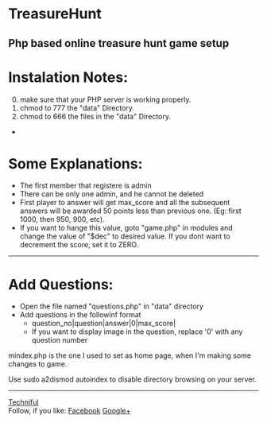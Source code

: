 TreasureHunt
============
Php based online treasure hunt game setup
----------------------------------------------------


Instalation Notes:
============================
0. make sure that your PHP server is working properly.
1. chmod to 777 the "data" Directory.
2. chmod to 666 the files in the "data" Directory.

-
Some Explanations:
============================

- The first member that registere is admin
- There can be only one admin, and he cannot be deleted
- First player to answer will get max_score and all the subsequent answers will be awarded 50 points less than previous one. (Eg: first 1000, then 950, 900, etc).
- If you want to hange this value, goto "game.php" in modules and change the value of "$dec" to desired value. If you dont want to decrement the score, set it to ZERO.

-------------------------------
Add Questions:
========================
- Open the file named "questions.php" in "data" directory
- Add questions in the followinf format
	- question_no|question|answer|0|max_score|
	- If you want to display image in the question, replace '0' with any question number

mindex.php is the one I used to set as home page, when I'm making some changes to game.

Use
sudo a2dismod autoindex
to disable directory browsing on your server.

----------------------------------------------------
<a href="http://thechaithanya.blogspot.com/">Techniful</a><br>
Follow, if you like:
<a href="https://plus.google.com/u/0/b/116644277125797799973/116644277125797799973/posts">Facebook</a>
<a href="https://www.facebook.com/Techniful">Google+</a>
